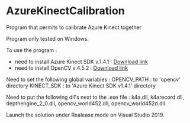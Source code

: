 # AzureKinectCalibration
Program that permits to calibrate Azure Kinect together

Program only tested on Windows.

To use the program : 
- need to install Azure Kinect SDK v.1.4.1 : [Download link](https://github.com/microsoft/Azure-Kinect-Sensor-SDK/blob/develop/docs/usage.md)
- need to install OpenCV v.4.5.2 : [Download link](https://sourceforge.net/projects/opencvlibrary/files/4.5.2/opencv-4.5.2-vc14_vc15.exe/download)

Need to set the following global variables :
OPENCV_PATH : to 'opencv' directory
KINECT_SDK : to 'Azure Kinect SDK v1.4.1' directory

Need to put the following dll's next to the .exe file :  k4a.dll, k4arecord.dll, depthengine_2_0.dll, opencv_world452.dll, opencv_world452d.dll.

Launch the solution under Realease mode on Visual Studio 2019.